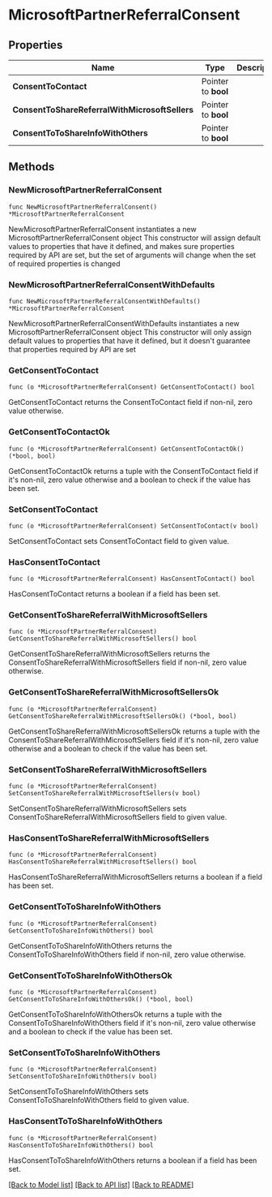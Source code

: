# MicrosoftPartnerReferralConsent

## Properties

Name | Type | Description | Notes
------------ | ------------- | ------------- | -------------
**ConsentToContact** | Pointer to **bool** |  | [optional] 
**ConsentToShareReferralWithMicrosoftSellers** | Pointer to **bool** |  | [optional] 
**ConsentToToShareInfoWithOthers** | Pointer to **bool** |  | [optional] 

## Methods

### NewMicrosoftPartnerReferralConsent

`func NewMicrosoftPartnerReferralConsent() *MicrosoftPartnerReferralConsent`

NewMicrosoftPartnerReferralConsent instantiates a new MicrosoftPartnerReferralConsent object
This constructor will assign default values to properties that have it defined,
and makes sure properties required by API are set, but the set of arguments
will change when the set of required properties is changed

### NewMicrosoftPartnerReferralConsentWithDefaults

`func NewMicrosoftPartnerReferralConsentWithDefaults() *MicrosoftPartnerReferralConsent`

NewMicrosoftPartnerReferralConsentWithDefaults instantiates a new MicrosoftPartnerReferralConsent object
This constructor will only assign default values to properties that have it defined,
but it doesn't guarantee that properties required by API are set

### GetConsentToContact

`func (o *MicrosoftPartnerReferralConsent) GetConsentToContact() bool`

GetConsentToContact returns the ConsentToContact field if non-nil, zero value otherwise.

### GetConsentToContactOk

`func (o *MicrosoftPartnerReferralConsent) GetConsentToContactOk() (*bool, bool)`

GetConsentToContactOk returns a tuple with the ConsentToContact field if it's non-nil, zero value otherwise
and a boolean to check if the value has been set.

### SetConsentToContact

`func (o *MicrosoftPartnerReferralConsent) SetConsentToContact(v bool)`

SetConsentToContact sets ConsentToContact field to given value.

### HasConsentToContact

`func (o *MicrosoftPartnerReferralConsent) HasConsentToContact() bool`

HasConsentToContact returns a boolean if a field has been set.

### GetConsentToShareReferralWithMicrosoftSellers

`func (o *MicrosoftPartnerReferralConsent) GetConsentToShareReferralWithMicrosoftSellers() bool`

GetConsentToShareReferralWithMicrosoftSellers returns the ConsentToShareReferralWithMicrosoftSellers field if non-nil, zero value otherwise.

### GetConsentToShareReferralWithMicrosoftSellersOk

`func (o *MicrosoftPartnerReferralConsent) GetConsentToShareReferralWithMicrosoftSellersOk() (*bool, bool)`

GetConsentToShareReferralWithMicrosoftSellersOk returns a tuple with the ConsentToShareReferralWithMicrosoftSellers field if it's non-nil, zero value otherwise
and a boolean to check if the value has been set.

### SetConsentToShareReferralWithMicrosoftSellers

`func (o *MicrosoftPartnerReferralConsent) SetConsentToShareReferralWithMicrosoftSellers(v bool)`

SetConsentToShareReferralWithMicrosoftSellers sets ConsentToShareReferralWithMicrosoftSellers field to given value.

### HasConsentToShareReferralWithMicrosoftSellers

`func (o *MicrosoftPartnerReferralConsent) HasConsentToShareReferralWithMicrosoftSellers() bool`

HasConsentToShareReferralWithMicrosoftSellers returns a boolean if a field has been set.

### GetConsentToToShareInfoWithOthers

`func (o *MicrosoftPartnerReferralConsent) GetConsentToToShareInfoWithOthers() bool`

GetConsentToToShareInfoWithOthers returns the ConsentToToShareInfoWithOthers field if non-nil, zero value otherwise.

### GetConsentToToShareInfoWithOthersOk

`func (o *MicrosoftPartnerReferralConsent) GetConsentToToShareInfoWithOthersOk() (*bool, bool)`

GetConsentToToShareInfoWithOthersOk returns a tuple with the ConsentToToShareInfoWithOthers field if it's non-nil, zero value otherwise
and a boolean to check if the value has been set.

### SetConsentToToShareInfoWithOthers

`func (o *MicrosoftPartnerReferralConsent) SetConsentToToShareInfoWithOthers(v bool)`

SetConsentToToShareInfoWithOthers sets ConsentToToShareInfoWithOthers field to given value.

### HasConsentToToShareInfoWithOthers

`func (o *MicrosoftPartnerReferralConsent) HasConsentToToShareInfoWithOthers() bool`

HasConsentToToShareInfoWithOthers returns a boolean if a field has been set.


[[Back to Model list]](../README.md#documentation-for-models) [[Back to API list]](../README.md#documentation-for-api-endpoints) [[Back to README]](../README.md)


